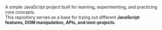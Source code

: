 A simple JavaScript project built for learning, experimenting, and practicing core concepts.  
This repository serves as a base for trying out different **JavaScript features, DOM manipulation, APIs, and mini-projects**.
